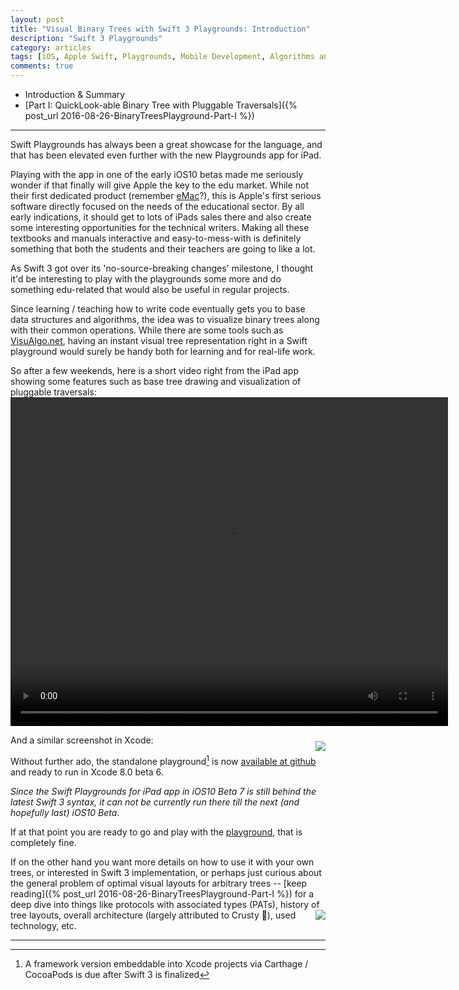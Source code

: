 ```yaml
---
layout: post
title: "Visual Binary Trees with Swift 3 Playgrounds: Introduction"
description: "Swift 3 Playgrounds"
category: articles
tags: [iOS, Apple Swift, Playgrounds, Mobile Development, Algorithms and Data Structures]
comments: true
---
```


+ Introduction & Summary
+ [Part I: QuickLook-able Binary Tree with Pluggable Traversals]({% post_url 2016-08-26-BinaryTreesPlayground-Part-I %})

--------
Swift Playgrounds has always been a great showcase for the language, and that has been elevated even further with the new Playgrounds app for iPad.

Playing with the app in one of the early iOS10 betas made me seriously wonder if that finally will give Apple the key to the edu market. While not their first dedicated product (remember [eMac](https://en.wikipedia.org/wiki/EMac)?), this is  Apple's first serious software directly focused on the needs of the educational sector. By all early indications, it should get to lots of iPads sales there and also create some interesting opportunities for the technical writers. Making all these textbooks and manuals interactive and easy-to-mess-with is definitely something that both the students and their teachers are going to like a lot.

As Swift 3 got over its 'no-source-breaking changes' milestone, I thought it'd be interesting to play with the playgrounds some more and do something edu-related that would also be useful in regular projects.

Since learning / teaching how to write code eventually gets you to base data structures and algorithms, the idea was to visualize binary trees along with their common operations. While there are some tools such as [VisuAlgo.net](http://visualgo.net), having an instant visual tree representation right in a Swift playground would surely be handy both for learning and for real-life work.

So after a few weekends, here is a short video right from the iPad app showing some features such as base tree drawing and visualization of pluggable traversals:
<video width="700" height="526" controls="true">
<source src="{% if site.baseurl %}{{ site.baseurl }}{% endif %}/images/VisualBinaryTrees.mp4" type="video/mp4" />
</video>

And a similar screenshot in Xcode: <img style="float: right; margin: 10px 0px 0px 10px;" src="{% if site.baseurl %}{{ site.baseurl }}{% endif %}/images/tree4.png">

Without further ado, the standalone playground[^1] is now [available at github](https://github.com/akpw/VisualBinaryTrees) and ready to run in Xcode 8.0 beta 6.

_Since the Swift Playgrounds for iPad app in iOS10 Beta 7 is still behind the latest Swift 3 syntax, it can not be currently run there till the next (and hopefully last) iOS10 Beta_.

If at that point you are ready to go and play with the [playground](https://github.com/akpw/VisualBinaryTrees), that is completely fine.

If on the other hand you want more details on how to use it with your own trees, or interested in Swift 3 implementation, or perhaps just curious about the general problem of optimal visual layouts for arbitrary trees -- [keep reading]({% post_url 2016-08-26-BinaryTreesPlayground-Part-I %}) for a deep dive into things like protocols with associated types (PATs), history of tree layouts, overall architecture (largely attributed to Crusty 👻), <img style="float: right; margin: 0px 0px;" src="{% if site.baseurl %}{{ site.baseurl }}{% endif %}/images/crusty.png"> used technology, etc.

* * *
[^1]: A framework version embeddable into Xcode projects via Carthage / CocoaPods is due after Swift 3 is finalized


